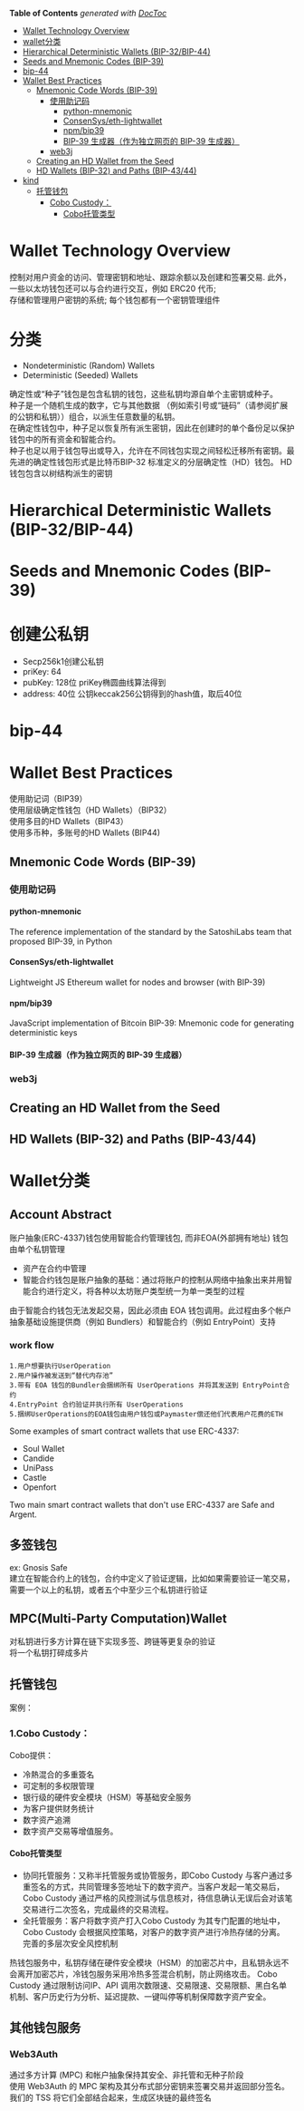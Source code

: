 <!-- START doctoc generated TOC please keep comment here to allow auto update -->
<!-- DON'T EDIT THIS SECTION, INSTEAD RE-RUN doctoc TO UPDATE -->
**Table of Contents**  *generated with [DocToc](https://github.com/thlorenz/doctoc)*

- [Wallet Technology Overview](#wallet-technology-overview)
- [wallet分类](#wallet%E5%88%86%E7%B1%BB)
- [Hierarchical Deterministic Wallets (BIP-32/BIP-44)](#hierarchical-deterministic-wallets-bip-32bip-44)
- [Seeds and Mnemonic Codes (BIP-39)](#seeds-and-mnemonic-codes-bip-39)
- [bip-44](#bip-44)
- [Wallet Best Practices](#wallet-best-practices)
    - [Mnemonic Code Words (BIP-39)](#mnemonic-code-words-bip-39)
        - [使用助记码](#%E4%BD%BF%E7%94%A8%E5%8A%A9%E8%AE%B0%E7%A0%81)
            - [python-mnemonic](#python-mnemonic)
            - [ConsenSys/eth-lightwallet](#consensyseth-lightwallet)
            - [npm/bip39](#npmbip39)
            - [BIP-39 生成器（作为独立网页的 BIP-39 生成器）](#bip-39-%E7%94%9F%E6%88%90%E5%99%A8%E4%BD%9C%E4%B8%BA%E7%8B%AC%E7%AB%8B%E7%BD%91%E9%A1%B5%E7%9A%84-bip-39-%E7%94%9F%E6%88%90%E5%99%A8)
        - [web3j](#web3j)
    - [Creating an HD Wallet from the Seed](#creating-an-hd-wallet-from-the-seed)
    - [HD Wallets (BIP-32) and Paths (BIP-43/44)](#hd-wallets-bip-32-and-paths-bip-4344)
- [kind](#kind)
    - [托管钱包](#%E6%89%98%E7%AE%A1%E9%92%B1%E5%8C%85)
        - [Cobo Custody：](#cobo-custody)
            - [Cobo托管类型](#cobo%E6%89%98%E7%AE%A1%E7%B1%BB%E5%9E%8B)

<!-- END doctoc generated TOC please keep comment here to allow auto update -->

# Wallet Technology Overview

控制对用户资金的访问、管理密钥和地址、跟踪余额以及创建和签署交易. 此外，一些以太坊钱包还可以与合约进行交互，例如
ERC20 代币;   
存储和管理用户密钥的系统; 每个钱包都有一个密钥管理组件

# 分类

* Nondeterministic (Random) Wallets
* Deterministic (Seeded) Wallets

确定性或“种子”钱包是包含私钥的钱包，这些私钥均源自单个主密钥或种子。  
种子是一个随机生成的数字，它与其他数据
（例如索引号或“链码”（请参阅扩展的公钥和私钥））组合，以派生任意数量的私钥。  
在确定性钱包中，种子足以恢复所有派生密钥，因此在创建时的单个备份足以保护钱包中的所有资金和智能合约。  
种子也足以用于钱包导出或导入，允许在不同钱包实现之间轻松迁移所有密钥。最先进的确定性钱包形式是比特币BIP-32
标准定义的分层确定性（HD）钱包。
HD 钱包包含以树结构派生的密钥

# Hierarchical Deterministic Wallets (BIP-32/BIP-44)

# Seeds and Mnemonic Codes (BIP-39)
# 创建公私钥
 * Secp256k1创建公私钥
 * priKey: 64
 * pubKey: 128位 priKey椭圆曲线算法得到
 * address: 40位 公钥keccak256公钥得到的hash值，取后40位
# bip-44

# Wallet Best Practices

使用助记词（BIP39）   
使用层级确定性钱包（HD Wallets）（BIP32）   
使用多目的HD Wallets（BIP43）   
使用多币种，多账号的HD Wallets (BIP44)

## Mnemonic Code Words (BIP-39)

### 使用助记码

#### python-mnemonic

The reference implementation of the standard by the SatoshiLabs team that proposed BIP-39, in Python

#### ConsenSys/eth-lightwallet

Lightweight JS Ethereum wallet for nodes and browser (with BIP-39)

#### npm/bip39

JavaScript implementation of Bitcoin BIP-39: Mnemonic code for generating deterministic keys

#### BIP-39 生成器（作为独立网页的 BIP-39 生成器）

### web3j

## Creating an HD Wallet from the Seed

## HD Wallets (BIP-32) and Paths (BIP-43/44)

# Wallet分类

## Account Abstract

账户抽象(ERC-4337)钱包使用智能合约管理钱包, 而非EOA(外部拥有地址) 钱包由单个私钥管理

* 资产在合约中管理
* 智能合约钱包是账户抽象的基础：通过将账户的控制从网络中抽象出来并用智能合约进行定义，将各种以太坊账户类型统一为单一类型的过程

由于智能合约钱包无法发起交易，因此必须由 EOA 钱包调用。此过程由多个帐户抽象基础设施提供商（例如
Bundlers）和智能合约（例如 EntryPoint）支持

### work flow

    1.用户想要执行UserOperation
    2.用户操作被发送到“替代内存池”
    3.带有 EOA 钱包的Bundler会捆绑所有 UserOperations 并将其发送到 EntryPoint合约
    4.EntryPoint 合约验证并执行所有 UserOperations
    5.捆绑UserOperations的EOA钱包由用户钱包或Paymaster偿还他们代表用户花费的ETH

Some examples of smart contract wallets that use ERC-4337:

* Soul Wallet
* Candide
* UniPass
* Castle
* Openfort

Two main smart contract wallets that don't use ERC-4337 are Safe and Argent.

## 多签钱包

ex: Gnosis Safe  
建立在智能合约上的钱包，合约中定义了验证逻辑，比如如果需要验证一笔交易，需要一个以上的私钥，或者五个中至少三个私钥进行验证

## MPC(Multi-Party Computation)Wallet

对私钥进行多方计算在链下实现多签、跨链等更复杂的验证   
将一个私钥打碎成多片

## 托管钱包

案例：

### 1.Cobo Custody：

Cobo提供：

* 冷熱混合的多重簽名
* 可定制的多权限管理
* 银行级的硬件安全模块（HSM）等基础安全服务
* 为客户提供财务统计
* 数字资产追溯
* 数字资产交易等增值服务。

#### Cobo托管类型

* 协同托管服务：又称半托管服务或协管服务，即Cobo Custody 与客户通过多重签名的方式，共同管理多签地址下的数字资产。当客户发起一笔交易后，Cobo
  Custody 通过严格的风控测试与信息核对，待信息确认无误后会对该笔交易进行二次签名，完成最终的交易流程。
* 全托管服务：客户将数字资产打入Cobo Custody 为其专门配置的地址中，Cobo Custody
  会根据风控策略，对客户的数字资产进行冷热存储的分离。
  完善的多层次安全风控机制

热钱包服务中，私钥存储在硬件安全模块（HSM）的加密芯片中，且私钥永远不会离开加密芯片，冷钱包服务采用冷热多签混合机制，防止网络攻击。
Cobo Custody 通过限制访问IP、API 调用次数限速、交易限速、交易限额、黑白名单机制、客户历史行为分析、延迟提款、一键叫停等机制保障数字资产安全。

## 其他钱包服务

### Web3Auth

通过多方计算 (MPC) 和帐户抽象保持其安全、非托管和无种子阶段  
使用 Web3Auth 的 MPC 架构及其分布式部分密钥来签署交易并返回部分签名。我们的 TSS 将它们全部结合起来，生成区块链的最终签名